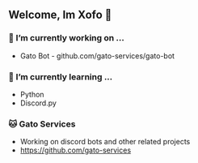 ## Welcome, Im Xofo 👋

### 🔭 I’m currently working on ...
* Gato Bot - github.com/gato-services/gato-bot

### 🌱 I’m currently learning ...
* Python
* Discord.py

### 🐱 Gato Services
* Working on discord bots and other related projects
* https://github.com/gato-services
